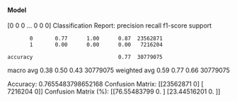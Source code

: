 #### Model
[0 0 0 ... 0 0 0]
Classification Report:
              precision    recall  f1-score   support

           0       0.77      1.00      0.87  23562871
           1       0.00      0.00      0.00   7216204

    accuracy                           0.77  30779075
   macro avg       0.38      0.50      0.43  30779075
weighted avg       0.59      0.77      0.66  30779075

Accuracy: 0.7655483798652168
Confusion Matrix:
[[23562871        0]
 [ 7216204        0]]
Confusion Matrix (%):
[[76.55483799  0.        ]
 [23.44516201  0.        ]]
